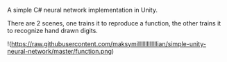 A simple C# neural network implementation in Unity.

There are 2 scenes, one trains it to reproduce a function, the other trains it to recognize hand drawn digits.

!(https://raw.githubusercontent.com/maksymilllllllllllllian/simple-unity-neural-network/master/function.png)

